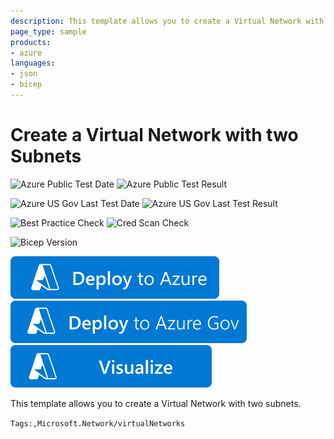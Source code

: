 ```yaml
---
description: This template allows you to create a Virtual Network with two subnets.
page_type: sample
products:
- azure
languages:
- json
- bicep
---
```

# Create a Virtual Network with two Subnets

![Azure Public Test Date](https://azurequickstartsservice.blob.core.windows.net/badges/quickstarts/microsoft.network/vnet-two-subnets/PublicLastTestDate.svg)
![Azure Public Test Result](https://azurequickstartsservice.blob.core.windows.net/badges/quickstarts/microsoft.network/vnet-two-subnets/PublicDeployment.svg)

![Azure US Gov Last Test Date](https://azurequickstartsservice.blob.core.windows.net/badges/quickstarts/microsoft.network/vnet-two-subnets/FairfaxLastTestDate.svg)
![Azure US Gov Last Test Result](https://azurequickstartsservice.blob.core.windows.net/badges/quickstarts/microsoft.network/vnet-two-subnets/FairfaxDeployment.svg)

![Best Practice Check](https://azurequickstartsservice.blob.core.windows.net/badges/quickstarts/microsoft.network/vnet-two-subnets/BestPracticeResult.svg)
![Cred Scan Check](https://azurequickstartsservice.blob.core.windows.net/badges/quickstarts/microsoft.network/vnet-two-subnets/CredScanResult.svg)

![Bicep Version](https://azurequickstartsservice.blob.core.windows.net/badges/quickstarts/microsoft.network/vnet-two-subnets/BicepVersion.svg)

[![Deploy To Azure](https://raw.githubusercontent.com/Azure/azure-quickstart-templates/master/1-CONTRIBUTION-GUIDE/images/deploytoazure.svg?sanitize=true)](https://portal.azure.com/#create/Microsoft.Template/uri/https%3A%2F%2Fraw.githubusercontent.com%2FAzure%2Fazure-quickstart-templates%2Fmaster%2Fquickstarts%2Fmicrosoft.network%2Fvnet-two-subnets%2Fazuredeploy.json)
[![Deploy To Azure US Gov](https://raw.githubusercontent.com/Azure/azure-quickstart-templates/master/1-CONTRIBUTION-GUIDE/images/deploytoazuregov.svg?sanitize=true)](https://portal.azure.us/#create/Microsoft.Template/uri/https%3A%2F%2Fraw.githubusercontent.com%2FAzure%2Fazure-quickstart-templates%2Fmaster%2Fquickstarts%2Fmicrosoft.network%2Fvnet-two-subnets%2Fazuredeploy.json)
[![Visualize](https://raw.githubusercontent.com/Azure/azure-quickstart-templates/master/1-CONTRIBUTION-GUIDE/images/visualizebutton.svg?sanitize=true)](http://armviz.io/#/?load=https%3A%2F%2Fraw.githubusercontent.com%2FAzure%2Fazure-quickstart-templates%2Fmaster%2Fquickstarts%2Fmicrosoft.network%2Fvnet-two-subnets%2Fazuredeploy.json)

This template allows you to create a Virtual Network with two subnets.

`Tags:,Microsoft.Network/virtualNetworks`